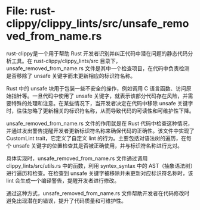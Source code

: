 # File: rust-clippy/clippy_lints/src/unsafe_removed_from_name.rs

rust-clippy是一个用于帮助 Rust 开发者识别并纠正代码中潜在问题的静态代码分析工具。在 rust-clippy/clippy_lints/src 目录下，unsafe_removed_from_name.rs 文件是其中一个检查项目，在代码中负责检测是否移除了 unsafe 关键字而未更新相应的标识符名称。

Rust 中的 unsafe 块用于包装一些不安全的操作，例如调用 C 语言函数、访问原始指针等。一旦代码中使用了 unsafe 关键字，就表示该部分代码存在风险，并需要特殊的处理和注意。在某些情况下，当开发者决定在代码中移除 unsafe 关键字时，往往忽略了更新相关的标识符名称，从而导致代码的可读性和可维护性下降。

unsafe_removed_from_name.rs 文件的作用就是在 Rust 代码中检查这种情况，并通过发出警告提醒开发者更新标识符名称来确保代码的正确性。该文件中实现了 CustomLint trait，它定义了自定义 lint 的行为。主要包括对语法树的遍历，在每个 unsafe 关键字的位置检查其是否被正确使用，并与标识符名称进行比对。

具体实现时，unsafe_removed_from_name.rs 文件通过调用 clippy_lints/src/utils.rs 中的函数，利用 syntex_syntax 中的 AST（抽象语法树）进行遍历和检查。在检查到 unsafe 关键字被移除并未更新对应标识符名称时，该 lint 会生成一个编译警告，提醒开发者进行修改。

通过这种方式，unsafe_removed_from_name.rs 文件帮助开发者在代码修改时避免出现潜在的错误，提升了代码质量和可维护性。

